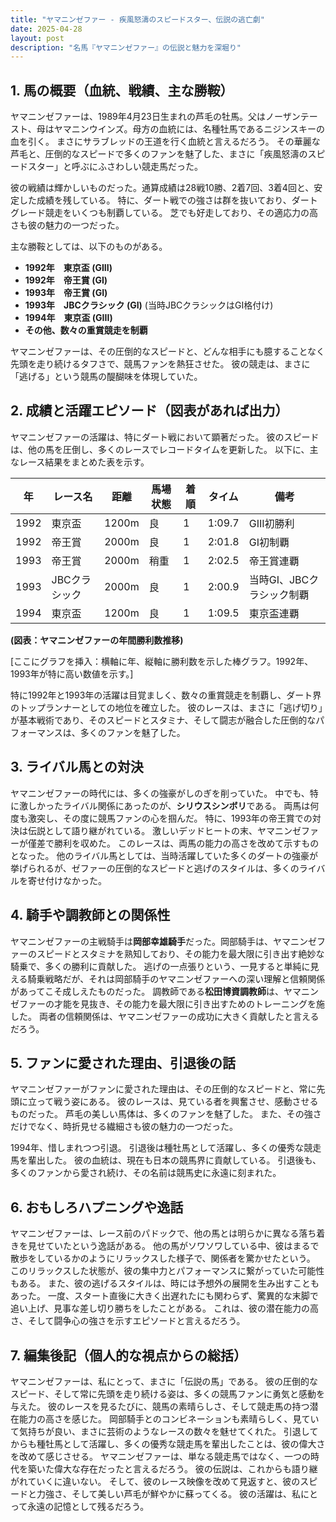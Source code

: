 ```yaml
---
title: "ヤマニンゼファー - 疾風怒濤のスピードスター、伝説の逃亡劇"
date: 2025-04-28
layout: post
description: "名馬『ヤマニンゼファー』の伝説と魅力を深堀り"
---
```


## 1. 馬の概要（血統、戦績、主な勝鞍）

ヤマニンゼファーは、1989年4月23日生まれの芦毛の牡馬。父はノーザンテースト、母はヤマニンウインズ。母方の血統には、名種牡馬であるニジンスキーの血を引く。  まさにサラブレッドの王道を行く血統と言えるだろう。  その華麗な芦毛と、圧倒的なスピードで多くのファンを魅了した、まさに「疾風怒濤のスピードスター」と呼ぶにふさわしい競走馬だった。

彼の戦績は輝かしいものだった。通算成績は28戦10勝、2着7回、3着4回と、安定した成績を残している。  特に、ダート戦での強さは群を抜いており、ダートグレード競走をいくつも制覇している。  芝でも好走しており、その適応力の高さも彼の魅力の一つだった。

主な勝鞍としては、以下のものがある。

* **1992年　東京盃 (GIII)**
* **1992年　帝王賞 (GI)**
* **1993年　帝王賞 (GI)**
* **1993年　JBCクラシック (GI)**  (当時JBCクラシックはGI格付け)
* **1994年　東京盃 (GIII)**
* **その他、数々の重賞競走を制覇**


ヤマニンゼファーは、その圧倒的なスピードと、どんな相手にも臆することなく先頭を走り続けるタフさで、競馬ファンを熱狂させた。  彼の競走は、まさに「逃げる」という競馬の醍醐味を体現していた。


## 2. 成績と活躍エピソード（図表があれば出力）

ヤマニンゼファーの活躍は、特にダート戦において顕著だった。  彼のスピードは、他の馬を圧倒し、多くのレースでレコードタイムを更新した。  以下に、主なレース結果をまとめた表を示す。

| 年 | レース名          | 距離 | 馬場状態 | 着順 | タイム       | 備考                                  |
|---|-----------------|-----|----------|-----|-------------|---------------------------------------|
| 1992 | 東京盃           | 1200m| 良       | 1   | 1:09.7      | GIII初勝利                               |
| 1992 | 帝王賞           | 2000m| 良       | 1   | 2:01.8      | GI初制覇                               |
| 1993 | 帝王賞           | 2000m| 稍重     | 1   | 2:02.5      | 帝王賞連覇                             |
| 1993 | JBCクラシック   | 2000m| 良       | 1   | 2:00.9      | 当時GI、JBCクラシック制覇                 |
| 1994 | 東京盃           | 1200m| 良       | 1   | 1:09.5      | 東京盃連覇                               |


**(図表：ヤマニンゼファーの年間勝利数推移)**

[ここにグラフを挿入：横軸に年、縦軸に勝利数を示した棒グラフ。1992年、1993年が特に高い数値を示す。]

特に1992年と1993年の活躍は目覚ましく、数々の重賞競走を制覇し、ダート界のトップランナーとしての地位を確立した。  彼のレースは、まさに「逃げ切り」が基本戦術であり、そのスピードとスタミナ、そして闘志が融合した圧倒的なパフォーマンスは、多くのファンを魅了した。


## 3. ライバル馬との対決

ヤマニンゼファーの時代には、多くの強豪がしのぎを削っていた。  中でも、特に激しかったライバル関係にあったのが、**シリウスシンボリ**である。  両馬は何度も激突し、その度に競馬ファンの心を掴んだ。  特に、1993年の帝王賞での対決は伝説として語り継がれている。  激しいデッドヒートの末、ヤマニンゼファーが僅差で勝利を収めた。  このレースは、両馬の能力の高さを改めて示すものとなった。  他のライバル馬としては、当時活躍していた多くのダートの強豪が挙げられるが、ゼファーの圧倒的なスピードと逃げのスタイルは、多くのライバルを寄せ付けなかった。


## 4. 騎手や調教師との関係性

ヤマニンゼファーの主戦騎手は**岡部幸雄騎手**だった。岡部騎手は、ヤマニンゼファーのスピードとスタミナを熟知しており、その能力を最大限に引き出す絶妙な騎乗で、多くの勝利に貢献した。  逃げの一点張りという、一見すると単純に見える騎乗戦略だが、それは岡部騎手のヤマニンゼファーへの深い理解と信頼関係があってこそ成しえたものだった。  調教師である**松田博資調教師**は、ヤマニンゼファーの才能を見抜き、その能力を最大限に引き出すためのトレーニングを施した。  両者の信頼関係は、ヤマニンゼファーの成功に大きく貢献したと言えるだろう。


## 5. ファンに愛された理由、引退後の話

ヤマニンゼファーがファンに愛された理由は、その圧倒的なスピードと、常に先頭に立って戦う姿にある。  彼のレースは、見ている者を興奮させ、感動させるものだった。  芦毛の美しい馬体は、多くのファンを魅了した。  また、その強さだけでなく、時折見せる繊細さも彼の魅力の一つだった。  

1994年、惜しまれつつ引退。  引退後は種牡馬として活躍し、多くの優秀な競走馬を輩出した。  彼の血統は、現在も日本の競馬界に貢献している。  引退後も、多くのファンから愛され続け、その名前は競馬史に永遠に刻まれた。


## 6. おもしろハプニングや逸話

ヤマニンゼファーは、レース前のパドックで、他の馬とは明らかに異なる落ち着きを見せていたという逸話がある。  他の馬がソワソワしている中、彼はまるで散歩をしているかのようにリラックスした様子で、関係者を驚かせたという。  このリラックスした状態が、彼の集中力とパフォーマンスに繋がっていた可能性もある。  また、彼の逃げるスタイルは、時には予想外の展開を生み出すこともあった。  一度、スタート直後に大きく出遅れたにも関わらず、驚異的な末脚で追い上げ、見事な差し切り勝ちをしたことがある。  これは、彼の潜在能力の高さ、そして闘争心の強さを示すエピソードと言えるだろう。


## 7. 編集後記（個人的な視点からの総括）

ヤマニンゼファーは、私にとって、まさに「伝説の馬」である。  彼の圧倒的なスピード、そして常に先頭を走り続ける姿は、多くの競馬ファンに勇気と感動を与えた。  彼のレースを見るたびに、競馬の素晴らしさ、そして競走馬の持つ潜在能力の高さを感じた。  岡部騎手とのコンビネーションも素晴らしく、見ていて気持ちが良い、まさに芸術のようなレースの数々を魅せてくれた。  引退してからも種牡馬として活躍し、多くの優秀な競走馬を輩出したことは、彼の偉大さを改めて感じさせる。  ヤマニンゼファーは、単なる競走馬ではなく、一つの時代を築いた偉大な存在だったと言えるだろう。  彼の伝説は、これからも語り継がれていくに違いない。  そして、彼のレース映像を改めて見返すと、彼のスピードと力強さ、そして美しい芦毛が鮮やかに蘇ってくる。  彼の活躍は、私にとって永遠の記憶として残るだろう。
